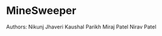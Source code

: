 # MineSweeper

Authors: Nikunj Jhaveri
         Kaushal Parikh
         Miraj Patel
         Nirav Patel
